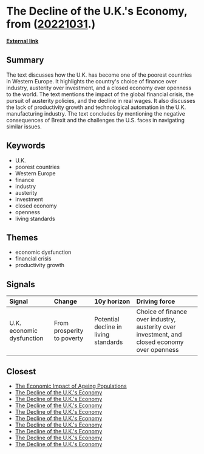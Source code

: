 # __The Decline of the U.K.'s Economy__, from ([20221031](https://kghosh.substack.com/p/20221031).)

__[External link](https://www.theatlantic.com/newsletters/archive/2022/10/uk-economy-disaster-degrowth-brexit/671847/?utm_source=substack&utm_medium=email)__



## Summary

The text discusses how the U.K. has become one of the poorest countries in Western Europe. It highlights the country's choice of finance over industry, austerity over investment, and a closed economy over openness to the world. The text mentions the impact of the global financial crisis, the pursuit of austerity policies, and the decline in real wages. It also discusses the lack of productivity growth and technological automation in the U.K. manufacturing industry. The text concludes by mentioning the negative consequences of Brexit and the challenges the U.S. faces in navigating similar issues.

## Keywords

* U.K.
* poorest countries
* Western Europe
* finance
* industry
* austerity
* investment
* closed economy
* openness
* living standards

## Themes

* economic dysfunction
* financial crisis
* productivity growth

## Signals

| Signal                    | Change                     | 10y horizon                           | Driving force                                                                                |
|:--------------------------|:---------------------------|:--------------------------------------|:---------------------------------------------------------------------------------------------|
| U.K. economic dysfunction | From prosperity to poverty | Potential decline in living standards | Choice of finance over industry, austerity over investment, and closed economy over openness |

## Closest

* [The Economic Impact of Ageing Populations](bff595b72330d833dba477e2dc2a5656)
* [The Decline of the U.K.'s Economy](356a6ba108d8bfda52fe56a947f6b347)
* [The Decline of the U.K.'s Economy](356a6ba108d8bfda52fe56a947f6b347)
* [The Decline of the U.K.'s Economy](356a6ba108d8bfda52fe56a947f6b347)
* [The Decline of the U.K.'s Economy](356a6ba108d8bfda52fe56a947f6b347)
* [The Decline of the U.K.'s Economy](356a6ba108d8bfda52fe56a947f6b347)
* [The Decline of the U.K.'s Economy](356a6ba108d8bfda52fe56a947f6b347)
* [The Decline of the U.K.'s Economy](356a6ba108d8bfda52fe56a947f6b347)
* [The Decline of the U.K.'s Economy](356a6ba108d8bfda52fe56a947f6b347)
* [The Decline of the U.K.'s Economy](356a6ba108d8bfda52fe56a947f6b347)